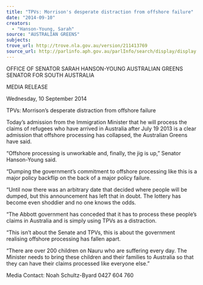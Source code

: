 ```yaml
---
title: "TPVs: Morrison's desperate distraction from offshore failure"
date: "2014-09-10"
creators:
  - "Hanson-Young, Sarah"
source: "AUSTRALIAN GREENS"
subjects:
trove_url: http://trove.nla.gov.au/version/211413769
source_url: http://parlinfo.aph.gov.au/parlInfo/search/display/display.w3p;query=Id%3A%22media/pressrel/3387213%22
---
```


 OFFICE OF SENATOR SARAH HANSON-YOUNG  AUSTRALIAN GREENS SENATOR FOR SOUTH AUSTRALIA   

 MEDIA RELEASE   

 Wednesday, 10 September 2014   

 TPVs: Morrison’s desperate distraction from  offshore failure   

 Today’s admission from the Immigration Minister that he will process the claims of refugees who  have arrived in Australia after July 19 2013 is a clear admission that offshore processing has  collapsed, the Australian Greens have said.   

 “Offshore processing is unworkable and, finally, the jig is up,” Senator Hanson-Young said.   

 “Dumping the government’s commitment to offshore processing like this is a major policy  backflip on the back of a major policy failure.   

 “Until now there was an arbitrary date that decided where people will be dumped, but this  announcement has left that in doubt. The lottery has become even shoddier and no one knows  the odds.   

 “The Abbott government has conceded that it has to process these people’s claims in Australia  and is simply using TPVs as a distraction.   

 “This isn’t about the Senate and TPVs, this is about the government realising offshore  processing has fallen apart.   

 “There are over 200 children on Nauru who are suffering every day. The Minister needs to bring  these children and their families to Australia so that they can have their claims processed like  everyone else.”   

 

 Media Contact: Noah Schultz-Byard 0427 604 760   

 

